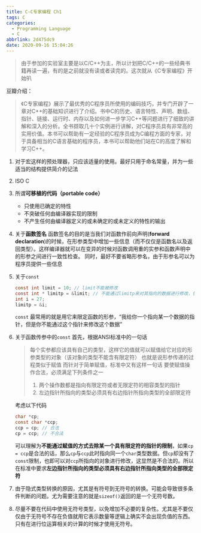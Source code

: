 ```yaml
---
title: C-C专家编程 Ch1
tags: C
categories:
  - Programming Language
  - C
abbrlink: 2d475dc9
date: 2020-09-16 15:04:26
---
```




> 由于参加的实验室主要是以C/C++为主，所以计划把C/C++的一些经典书籍再读一遍，有的是之前就没有读或者读完的。这次就从《C专家编程》开始叭

豆瓣介绍：
> 《C专家编程》展示了最优秀的C程序员所使用的编码技巧，并专门开辟了一章对C++的基础知识进行了介绍。书中C的历史、语言特性、声明、数组、指针、链接、运行时、内存以及如何进一步学习C++等问题进行了细致的讲解和深入的分析。全书撷取几十个实例进行讲解，对C程序员具有非常高的实用价值。本书可以帮助有一定经验的C程序员成为C编程方面的专家，对于具备相当的C语言基础的程序员，本书可以帮助他们站在C的高度了解和学习C++。

1. 对于宏这样的预处理器，只应该适量的使用。最好只用于命名常量，并为一些适当的结构提供简介的记法
2. ISO C
3. 所谓**可移植的代码（portable code）**
   - 只使用已确定的特性
   - 不突破任何由编译器实现的限制
   - 不产生任何由编译器定义的或未确定的或未定义的特性的输出


4. 关于**函数签名**
   函数签名的目的是当我们对函数作前向声明(**forward declaration**)的时候，在形参类型中增加一些信息（而不仅仅是函数名以及返回类型）。这样编译器就可以在变异的时候对函数调用重的实参和函数声明中的形参之间进行一致性检查。
   同时，最好不要省略形参名，由于形参名可以为程序员提供一些信息
<!-- more -->
5. 关于`const`
   ```c
   const int limit = 10; // limit不能被修改
   const int * limitp = &limit; // 不能通过limitp来对其指向的数据进行修改，但limitp本身的值可以被修改
   int i = 27;
   limitp = &i;
   ```
   `const` 最常用的就是用它来限定函数的形参，“我给你一个指向某一个数据的指针，但是你不能通过这个指针来修改这个数据”
   
6. 关于函数传参中的`const`
   首先，根据ANSI标准中的一句话
   > 每个实参都应该具有自己的类型，这样它的值就可以赋值给它对应的形参类型的对象（该对象的类型不能含有限定符）
   也就是说形参传递的过程类似于赋值
   而针对于简单赋值，标准中又有这样一句话
   > 要使赋值操作合法，必须满足下列条件之一
   > 1. 两个操作数都是指向有限定符或者无限定符的相容类型的指针
   > 2. 左边指针所指向的类型必须具有右边指针所指向类型的全部限定符

   考虑以下代码
   ```c
   char *cp;
   const char *ccp;
   ccp = cp; // 合法
   cp = ccp; // 不合法
   ```
   可以理解为**不能通过赋值的方式去除某一个具有限定符的指针的限制**，如果`cp = ccp`是合法的话，那么`cp`与`ccp`此时指向同一个`char`类型数据。但`cp`却没有了`const`限制，也即可以对`ccp`所指向的对象进行修改，这显然是不合法的。所以在标准中要求**左边指针所指向的类型必须具有右边指针所指向类型的全部限定符**

7. 由于隐式类型转换的原因，尤其是有符号到无符号的转换。可能会导致很多条件判断的问题。尤为需要注意的就是`sizeof()`返回的是一个无符号数。
8. 尽量不要在代码中使用无符号类型，以免增加不必要的复杂性。尤其是不要仅仅由于无符号不存在负值就用它表示数量等逻辑上确实不会出现负值的东西。只有在进行位运算相关的计算的时候才使用无符号。